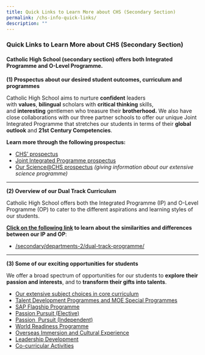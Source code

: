 ```yaml
---
title: Quick Links to Learn More about CHS (Secondary Section)
permalink: /chs-info-quick-links/
description: ""
---
```

### Quick Links to Learn More about CHS (Secondary Section)

#### Catholic High School (secondary section) offers both Integrated Programme and O-Level Programme.


**(1) Prospectus about our desired student outcomes, curriculum and programmes**

Catholic High School aims to nurture **confident** leaders with **values**, **bilingual** scholars with **critical thinking** skills, and **interesting** gentlemen who treasure their **brotherhood.** We also have close collaborations with our three partner schools to offer our unique Joint Integrated Programme that stretches our students in terms of their **global outlook** and **21st Century Competencies**.

**Learn more through the following prospectus:**

*   [CHS’ prospectus](https://drive.google.com/file/d/0B_xC0SDKPxSqYjFST1RvUmwySkU/view)
*   [Joint Integrated Programme prospectus](https://drive.google.com/file/d/104-DHusdBVDsNADC856LEy8VINoRCcOD/view)
*   [Our Science@CHS prospectus](https://drive.google.com/file/d/1MEAz8-4DE5RebM7kCjTeTvvHT7xGJgwz/view) _(giving information about our extensive science programme)_

* * *

**(2) Overview of our Dual Track Curriculum**

Catholic High School offers both the Integrated Programme (IP) and O-Level Programme (OP) to cater to the different aspirations and learning styles of our students.

**[Click on the following link](https://staging.d26k7rl81eo6rb.amplifyapp.com/dual-track-curriculum/overview/) to learn about the similarities and differences between our IP and OP**:

*   [/secondary/departments-2/dual-track-programme/](https://staging.d26k7rl81eo6rb.amplifyapp.com/dual-track-curriculum/overview/)

* * *

**(3) Some of our exciting opportunities for students**

We offer a broad spectrum of opportunities for our students to **explore their passion and interests**, and to **transform their gifts into talents**.

*   [Our extensive subject choices in core curriculum](https://staging.d26k7rl81eo6rb.amplifyapp.com/dual-track-curriculum/Subjects-Offered-IP-and-OP/overview/)
*   [Talent Development Programmes and MOE Special Programmes](https://staging.d26k7rl81eo6rb.amplifyapp.com/secondary/Talent-Development/overview/)
*   [SAP Flagship Programme](https://staging.d26k7rl81eo6rb.amplifyapp.com/secondary/Distinctive-Programmes/sap-flagship-programme/)
*   [Passion Pursuit (Elective)](https://staging.d26k7rl81eo6rb.amplifyapp.com/secondary/Distinctive-Programmes/passion-pursuit/elective/)
*   [Passion  Pursuit (Independent)](https://staging.d26k7rl81eo6rb.amplifyapp.com/secondary/Distinctive-Programmes/passion-pursuit/independent/)
*   [World Readiness Programme](https://staging.d26k7rl81eo6rb.amplifyapp.com/secondary/Distinctive-Programmes/world-readiness-programme/)
*   [Overseas Immersion and Cultural Experience](https://staging.d26k7rl81eo6rb.amplifyapp.com/secondary/Distinctive-Programmes/overseas-immersion-and-cultural-experience/)
*   [Leadership Development](https://staging.d26k7rl81eo6rb.amplifyapp.com/student-development/student-leadership-development/)
*   [Co-curricular Activities](https://staging.d26k7rl81eo6rb.amplifyapp.com/student-development/pe-and-cca/overview/)